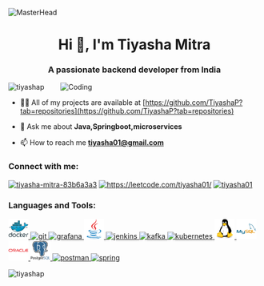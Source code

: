![MasterHead](https://img.freepik.com/free-vector/back-end-typographic-header-software-development-process-website-interface-design-improvement-programming-coding-it-profession-isolated-flat-vector-illustration_613284-210.jpg?w=1480&t=st=1669288440~exp=1669289040~hmac=97b10faf647a88b1026e6d7e92535adba1dfe0c6e535e41a0dcf6707a2d28ff8)
<h1 align="center">Hi 👋, I'm Tiyasha Mitra</h1>
<h3 align="center">A passionate backend developer from India</h3>
<img align="right" alt="Coding" width="400" src="https://user-images.githubusercontent.com/53329034/123502306-0fcdfc80-d669-11eb-87e4-d24cccfbbd00.gif">


<p align="left"> <img src="https://komarev.com/ghpvc/?username=tiyashap&label=Profile%20views&color=0e75b6&style=flat" alt="tiyashap" /> </p>

- 👨‍💻 All of my projects are available at [https://github.com/TiyashaP?tab=repositories](https://github.com/TiyashaP?tab=repositories)

- 💬 Ask me about **Java,Springboot,microservices**

- 📫 How to reach me **tiyasha01@gmail.com**

<h3 align="left">Connect with me:</h3>
<p align="left">
<a href="https://linkedin.com/in/tiyasha-mitra-83b6a3a3" target="blank"><img align="center" src="https://raw.githubusercontent.com/rahuldkjain/github-profile-readme-generator/master/src/images/icons/Social/linked-in-alt.svg" alt="tiyasha-mitra-83b6a3a3" height="30" width="40" /></a>
<a href="https://www.leetcode.com/tiyasha01/" target="blank"><img align="center" src="https://raw.githubusercontent.com/rahuldkjain/github-profile-readme-generator/master/src/images/icons/Social/leet-code.svg" alt="https://leetcode.com/tiyasha01/" height="30" width="40" /></a>
<a href="https://auth.geeksforgeeks.org/user/tiyasha01" target="blank"><img align="center" src="https://raw.githubusercontent.com/rahuldkjain/github-profile-readme-generator/master/src/images/icons/Social/geeks-for-geeks.svg" alt="tiyasha01" height="30" width="40" /></a>
</p>

<h3 align="left">Languages and Tools:</h3>
<p align="left"> <a href="https://www.docker.com/" target="_blank" rel="noreferrer"> <img src="https://raw.githubusercontent.com/devicons/devicon/master/icons/docker/docker-original-wordmark.svg" alt="docker" width="40" height="40"/> </a> <a href="https://git-scm.com/" target="_blank" rel="noreferrer"> <img src="https://www.vectorlogo.zone/logos/git-scm/git-scm-icon.svg" alt="git" width="40" height="40"/> </a> <a href="https://grafana.com" target="_blank" rel="noreferrer"> <img src="https://www.vectorlogo.zone/logos/grafana/grafana-icon.svg" alt="grafana" width="40" height="40"/> </a> <a href="https://www.java.com" target="_blank" rel="noreferrer"> <img src="https://raw.githubusercontent.com/devicons/devicon/master/icons/java/java-original.svg" alt="java" width="40" height="40"/> </a> <a href="https://www.jenkins.io" target="_blank" rel="noreferrer"> <img src="https://www.vectorlogo.zone/logos/jenkins/jenkins-icon.svg" alt="jenkins" width="40" height="40"/> </a> <a href="https://kafka.apache.org/" target="_blank" rel="noreferrer"> <img src="https://www.vectorlogo.zone/logos/apache_kafka/apache_kafka-icon.svg" alt="kafka" width="40" height="40"/> </a> <a href="https://kubernetes.io" target="_blank" rel="noreferrer"> <img src="https://www.vectorlogo.zone/logos/kubernetes/kubernetes-icon.svg" alt="kubernetes" width="40" height="40"/> </a> <a href="https://www.linux.org/" target="_blank" rel="noreferrer"> <img src="https://raw.githubusercontent.com/devicons/devicon/master/icons/linux/linux-original.svg" alt="linux" width="40" height="40"/> </a> <a href="https://www.mysql.com/" target="_blank" rel="noreferrer"> <img src="https://raw.githubusercontent.com/devicons/devicon/master/icons/mysql/mysql-original-wordmark.svg" alt="mysql" width="40" height="40"/> </a> <a href="https://www.oracle.com/" target="_blank" rel="noreferrer"> <img src="https://raw.githubusercontent.com/devicons/devicon/master/icons/oracle/oracle-original.svg" alt="oracle" width="40" height="40"/> </a> <a href="https://www.postgresql.org" target="_blank" rel="noreferrer"> <img src="https://raw.githubusercontent.com/devicons/devicon/master/icons/postgresql/postgresql-original-wordmark.svg" alt="postgresql" width="40" height="40"/> </a> <a href="https://postman.com" target="_blank" rel="noreferrer"> <img src="https://www.vectorlogo.zone/logos/getpostman/getpostman-icon.svg" alt="postman" width="40" height="40"/> </a> <a href="https://spring.io/" target="_blank" rel="noreferrer"> <img src="https://www.vectorlogo.zone/logos/springio/springio-icon.svg" alt="spring" width="40" height="40"/> </a> </p>

<p><img align="center" src="https://github-readme-stats.vercel.app/api/top-langs?username=tiyashap&show_icons=true&locale=en&layout=compact" alt="tiyashap" /></p>
